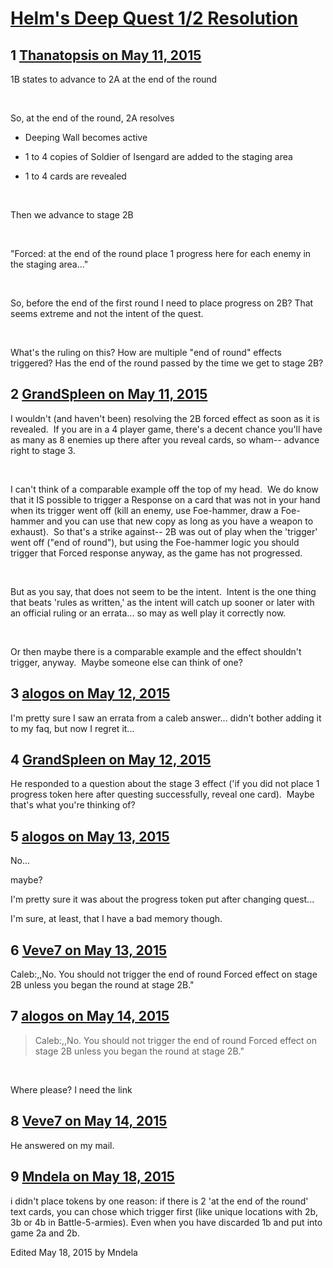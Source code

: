 # [Helm&#039;s Deep Quest 1/2 Resolution](https://community.fantasyflightgames.com/topic/175990-helms-deep-quest-12-resolution/)

## 1 [Thanatopsis on May 11, 2015](https://community.fantasyflightgames.com/topic/175990-helms-deep-quest-12-resolution/?do=findComment&comment=1615870)

1B states to advance to 2A at the end of the round

 

So, at the end of the round, 2A resolves

- Deeping Wall becomes active

- 1 to 4 copies of Soldier of Isengard are added to the staging area

- 1 to 4 cards are revealed

 

Then we advance to stage 2B

 

"Forced: at the end of the round place 1 progress here for each enemy in the staging area..."

 

So, before the end of the first round I need to place progress on 2B? That seems extreme and not the intent of the quest. 

 

What's the ruling on this? How are multiple "end of round" effects triggered? Has the end of the round passed by the time we get to stage 2B?

## 2 [GrandSpleen on May 11, 2015](https://community.fantasyflightgames.com/topic/175990-helms-deep-quest-12-resolution/?do=findComment&comment=1615923)

I wouldn't (and haven't been) resolving the 2B forced effect as soon as it is revealed.  If you are in a 4 player game, there's a decent chance you'll have as many as 8 enemies up there after you reveal cards, so wham-- advance right to stage 3.  

 

I can't think of a comparable example off the top of my head.  We do know that it IS possible to trigger a Response on a card that was not in your hand when its trigger went off (kill an enemy, use Foe-hammer, draw a Foe-hammer and you can use that new copy as long as you have a weapon to exhaust).  So that's a strike against-- 2B was out of play when the 'trigger' went off ("end of round"), but using the Foe-hammer logic you should trigger that Forced response anyway, as the game has not progressed.  

 

But as you say, that does not seem to be the intent.  Intent is the one thing that beats 'rules as written,' as the intent will catch up sooner or later with an official ruling or an errata... so may as well play it correctly now.

 

Or then maybe there is a comparable example and the effect shouldn't trigger, anyway.  Maybe someone else can think of one?

## 3 [alogos on May 12, 2015](https://community.fantasyflightgames.com/topic/175990-helms-deep-quest-12-resolution/?do=findComment&comment=1617452)

I'm pretty sure I saw an errata from a caleb answer... didn't bother adding it to my faq, but now I regret it...

## 4 [GrandSpleen on May 12, 2015](https://community.fantasyflightgames.com/topic/175990-helms-deep-quest-12-resolution/?do=findComment&comment=1617708)

He responded to a question about the stage 3 effect ('if you did not place 1 progress token here after questing successfully, reveal one card).  Maybe that's what you're thinking of?  

## 5 [alogos on May 13, 2015](https://community.fantasyflightgames.com/topic/175990-helms-deep-quest-12-resolution/?do=findComment&comment=1618390)

No...

maybe? 

I'm pretty sure it was about the progress token put after changing quest...

I'm sure, at least, that I have a bad memory though.

## 6 [Veve7 on May 13, 2015](https://community.fantasyflightgames.com/topic/175990-helms-deep-quest-12-resolution/?do=findComment&comment=1619052)

Caleb:,,No. You should not trigger the end of round Forced effect on stage 2B unless you began the round at stage 2B."

## 7 [alogos on May 14, 2015](https://community.fantasyflightgames.com/topic/175990-helms-deep-quest-12-resolution/?do=findComment&comment=1620134)

> Caleb:,,No. You should not trigger the end of round Forced effect on stage 2B unless you began the round at stage 2B."

 

Where please? I need the link

## 8 [Veve7 on May 14, 2015](https://community.fantasyflightgames.com/topic/175990-helms-deep-quest-12-resolution/?do=findComment&comment=1620272)

He answered on my mail.

## 9 [Mndela on May 18, 2015](https://community.fantasyflightgames.com/topic/175990-helms-deep-quest-12-resolution/?do=findComment&comment=1626276)

i didn't place tokens by one reason: if there is 2 'at the end of the round' text cards, you can chose which trigger first (like unique locations with 2b, 3b or 4b in Battle-5-armies). Even when you have discarded 1b and put into game 2a and 2b.

Edited May 18, 2015 by Mndela

